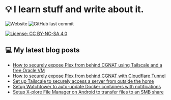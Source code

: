 # 💡 I learn stuff and write about it.

![Website](https://img.shields.io/website?url=https%3A%2F%2Ffullmetalbrackets.com)
![GitHub last commit](https://img.shields.io/github/last-commit/fullmetalbrackets/blog)

[![License: CC BY-NC-SA 4.0](https://img.shields.io/badge/License-CC_BY--NC--SA_4.0-blue.svg)](https://creativecommons.org/licenses/by-nc-sa/4.0/)

## 💻 My latest blog posts
<!-- BLOG-POST-LIST:START -->
- [How to securely expose Plex from behind CGNAT using Tailscale and a free Oracle VM](https://fullmetalbrackets.com/blog/expose-plex-tailscale-vps/)
- [How to securely expose Plex from behind CGNAT with Cloudflare Tunnel](https://fullmetalbrackets.com/blog/expose-plex-with-cloudflare/)
- [Set up Tailscale to securely access a server from outside the home](https://fullmetalbrackets.com/blog/tailscale/)
- [Setup Watchtower to auto-update Docker containers with notifications](https://fullmetalbrackets.com/blog/watchtower-notifications/)
- [Setup X-plore File Manager on Android to transfer files to an SMB share](https://fullmetalbrackets.com/blog/xplore-android-smb-share/)
<!-- BLOG-POST-LIST:END -->
